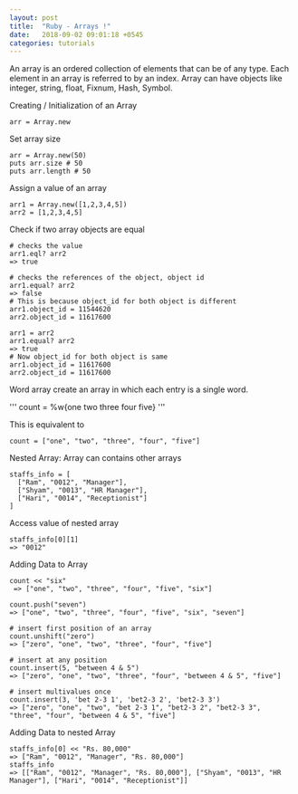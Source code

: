 ```yaml
---
layout: post
title:  "Ruby - Arrays !"
date:   2018-09-02 09:01:18 +0545
categories: tutorials
---
```


An array is an ordered collection of elements that can be of any type. Each element in an array is referred to by an index. Array can have objects like integer, string, float, Fixnum, Hash, Symbol.

Creating / Initialization of an Array

```
arr = Array.new
```

Set array size

```
arr = Array.new(50)
puts arr.size # 50
puts arr.length # 50
```

Assign a value of an array

```
arr1 = Array.new([1,2,3,4,5])
arr2 = [1,2,3,4,5]
```

Check if two array objects are equal

```
# checks the value
arr1.eql? arr2
=> true

# checks the references of the object, object id
arr1.equal? arr2
=> false
# This is because object_id for both object is different
arr1.object_id = 11544620
arr2.object_id = 11617600

arr1 = arr2
arr1.equal? arr2 
=> true
# Now object_id for both object is same
arr1.object_id = 11617600
arr2.object_id = 11617600
```

Word array create an array in which each entry is a single word.

'''
count  = %w{one two three four five}
'''

This is equivalent to

```
count = ["one", "two", "three", "four", "five"]
```

Nested Array: Array can contains other arrays

```
staffs_info = [
  ["Ram", "0012", "Manager"],
  ["Shyam", "0013", "HR Manager"],
  ["Hari", "0014", "Receptionist"]
]
```

Access value of nested array

```
staffs_info[0][1]
=> "0012"
```

Adding Data to Array

```
count << "six"
 => ["one", "two", "three", "four", "five", "six"]

count.push("seven")
=> ["one", "two", "three", "four", "five", "six", "seven"]

# insert first position of an array
count.unshift("zero")
=> ["zero", "one", "two", "three", "four", "five"]

# insert at any position
count.insert(5, "between 4 & 5")
=> ["zero", "one", "two", "three", "four", "between 4 & 5", "five"]

# insert multivalues once
count.insert(3, 'bet 2-3 1', 'bet2-3 2', 'bet2-3 3')
=> ["zero", "one", "two", "bet 2-3 1", "bet2-3 2", "bet2-3 3", "three", "four", "between 4 & 5", "five"]
```

Adding Data to nested Array

```
staffs_info[0] << "Rs. 80,000"
=> ["Ram", "0012", "Manager", "Rs. 80,000"]
staffs_info
=> [["Ram", "0012", "Manager", "Rs. 80,000"], ["Shyam", "0013", "HR Manager"], ["Hari", "0014", "Receptionist"]]
```

